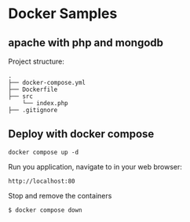 # Docker Samples

## apache with php and mongodb

Project structure:
```
.
├── docker-compose.yml
├── Dockerfile
├── src
    └── index.php
├── .gitignore

```

## Deploy with docker compose

```
docker compose up -d
```

Run you application, navigate to in your web browser:
```
http://localhost:80
```

Stop and remove the containers
```
$ docker compose down
```